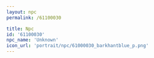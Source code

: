 ```yaml
---
layout: npc
permalink: /61100030

title: Npc
id: '61100030'
npc_name: 'Unknown'
icon_url: 'portrait/npc/61000030_barkhantblue_p.png'
---
```

